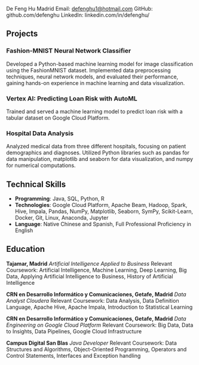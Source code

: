 
De Feng Hu
Madrid
Email: defenghu1@hotmail.com
GitHub: github.com/defenghu
LinkedIn: linkedin.com/in/defenghu/

## Projects

### Fashion-MNIST Neural Network Classifier
Developed a Python-based machine learning model for image classification using the FashionMNIST dataset. Implemented data preprocessing techniques, neural network models, and evaluated their performance, gaining hands-on experience in machine learning and data visualization.

### Vertex AI: Predicting Loan Risk with AutoML
Trained and served a machine learning model to predict loan risk with a tabular dataset on Google Cloud Platform.

### Hospital Data Analysis
Analyzed medical data from three different hospitals, focusing on patient demographics and diagnoses. Utilized Python libraries such as pandas for data manipulation, matplotlib and seaborn for data visualization, and numpy for numerical computations.

## Technical Skills
- **Programming**: Java, SQL, Python, R
- **Technologies**: Google Cloud Platform, Apache Beam, Hadoop, Spark, Hive, Impala, Pandas, NumPy,  Matplotlib, Seaborn, SymPy, Scikit-Learn, Docker, Git, Linux, Anaconda, Jupyter
- **Language**: Native Chinese and Spanish, Full Professional Proficiency in English

## Education

**Tajamar, Madrid**
*Artificial Intelligence Applied to Business*
Relevant Coursework: Artificial Intelligence, Machine Learning, Deep Learning, Big Data, Applying Artificial Intelligence to Business, History of Artificial Intelligence

**CRN en Desarrollo Informático y Comunicaciones, Getafe, Madrid**
*Data Analyst Cloudera*
Relevant Coursework: Data Analysis, Data Definition Language, Apache Hive, Apache Impala, Introduction to Statistical Learning

 **CRN en Desarrollo Informático y Comunicaciones, Getafe, Madrid**
*Data Engineering on Google Cloud Platform*
Relevant Coursework: Big Data, Data to Insights, Data Pipelines, Google Cloud Infrastructure

**Campus Digital San Blas**
*Java Developer*
Relevant Coursework: Data Structures and Algorithms, Object-Oriented Programming, Operators and Control Statements, Interfaces and Exception handling
